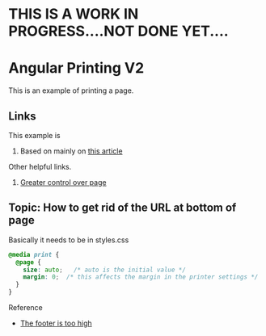 # THIS IS A WORK IN PROGRESS....NOT DONE YET....

# Angular Printing V2

This is an example of printing a page.

## Links
This example is 
1. Based on mainly on [this article](https://medium.com/@Idan_Co/angular-print-service-290651c721f9)

Other helpful links.
1. [Greater control over page](https://www.w3.org/TR/1998/REC-CSS2-19980512/page.html)

## Topic: How to get rid of the URL at bottom of page
Basically it needs to be in styles.css
```CSS
@media print {
  @page {
    size: auto;   /* auto is the initial value */
    margin: 0;  /* this affects the margin in the printer settings */
  }
}
```

Reference
- [The footer is too high](https://medium.com/@zerox/keep-that-damn-footer-at-the-bottom-c7a921cb9551)



